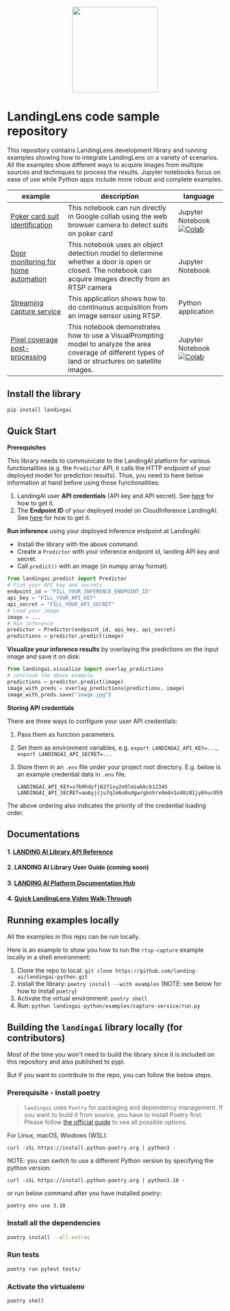 <p align="center">
  <img width="200" height="200" src="https://github.com/landing-ai/landingai-python/raw/main/assets/avi-logo.png">
</p>

# LandingLens code sample repository
This repository contains LandingLens development library and running examples showing how to integrate LandingLens on a variety of scenarios. All the examples show different ways to acquire images from multiple sources and techniques to process the results. Jupyter notebooks focus on ease of use while Python apps include more robust and complete examples.

<!-- Generated using https://www.tablesgenerator.com/markdown_tables -->

| example | description | language |
|---|---|---|
| [Poker card suit identification](https://github.com/landing-ai/landingai-python/blob/main/examples/webcam-collab-notebook/webcam-collab-notebook.ipynb) | This notebook can run directly in Google collab using the web browser camera to detect suits on poker card | Jupyter Notebook [![Colab](https://colab.research.google.com/assets/colab-badge.svg)](https://colab.research.google.com/github/landing-ai/landingai-python/blob/main/examples/webcam-collab-notebook/webcam-collab-notebook.ipynb)|
| [Door monitoring for home automation](https://github.com/landing-ai/landingai-python/blob/main/examples/rtsp-capture-notebook/rtsp-capture.ipynb) | This notebook uses an object detection model to determine whether a door is open or closed. The notebook can acquire images directly from an RTSP camera | Jupyter Notebook |
| [Streaming capture service](https://github.com/landing-ai/landingai-python/tree/main/examples/capture-service) | This application shows how to do continuous acquisition from an image sensor using RTSP. | Python application |
| [Pixel coverage post-processing](https://github.com/landing-ai/landingai-python/tree/main/examples/post-processings/farmland-coverage/farmland-coverage.ipynb) | This notebook demonstrates how to use a VisualPrompting model to analyze the area coverage of different types of land or structures on satellite images. | Jupyter Notebook  [![Colab](https://colab.research.google.com/assets/colab-badge.svg)](https://colab.research.google.com/github/landing-ai/landingai-python/blob/main/examples/post-processings/farmland-coverage/farmland-coverage.ipynb) |

## Install the library

```bash
pip install landingai
```

## Quick Start

**Prerequisites**

This library needs to communicate to the LandingAI platform for various functionalities (e.g. the `Predictor` API, it calls the HTTP endpoint of your deployed model for prediction results). Thus, you need to have below information at hand before using those functionalities:

1. LandingAI user **API credentials** (API key and API secret). See [here](https://support.landing.ai/docs/api-key-and-api-secret?highlight=api%20key) for how to get it.
2. The **Endpoint ID** of your deployed model on CloudInference LandingAI. See [here](https://support.landing.ai/landinglens/docs/cloud-deployment) for how to get it.

**Run inference** using your deployed inference endpoint at LandingAI:

- Install the library with the above command.
- Create a `Predictor` with your inference endpoint id, landing API key and secret.
- Call `predict()` with an image (in numpy array format).

```python
from landingai.predict import Predictor
# Find your API key and secrets
endpoint_id = "FILL_YOUR_INFERENCE_ENDPOINT_ID"
api_key = "FILL_YOUR_API_KEY"
api_secret = "FILL_YOUR_API_SECRET"
# Load your image
image = ...
# Run inference
predictor = Predictor(endpoint_id, api_key, api_secret)
predictions = predictor.predict(image)
```

**Visualize your inference results** by overlaying the predictions on the input image and save it on disk:

```python
from landingai.visualize import overlay_predictions
# continue the above example
predictions = predictor.predict(image)
image_with_preds = overlay_predictions(predictions, image)
image_with_preds.save("image.jpg")
```

**Storing API credentials**

There are three ways to configure your user API credentials:

1. Pass them as function parameters.

2. Set them as environment variables, e.g. `export LANDINGAI_API_KEY=...`, `export LANDINGAI_API_SECRET=...`

3. Store them in an `.env` file under your project root directory. E.g. below is an example credential data in `.env` file.

   ```
   LANDINGAI_API_KEY=v7b0hdyfj6271xy2o9lmiwkkcb12345
   LANDINGAI_API_SECRET=ao6yjcju7q1e6u0udgwrgknhrx6m4n1o48z81jy6huc059gne047l4fq312345
   ```

The above ordering also indicates the priority of the credential loading order.

## Documentations

#### 1. [LANDING AI Library API Reference](https://landing-ai.github.io/landingai-python/landingai.html)

#### 2. LANDING AI Library User Guide (coming soon)

#### 3. [LANDING AI Platform Documentation Hub](https://support.landing.ai/)

#### 4. [Quick LandingLens Video Walk-Through](https://support.landing.ai/docs/landinglens-workflow) 

## Running examples locally

All the examples in this repo can be run locally.

Here is an example to show you how to run the `rtsp-capture` example locally in a shell environment:

1. Clone the repo to local: `git clone https://github.com/landing-ai/landingai-python.git`
2. Install the library: `poetry install --with examples` (NOTE: see below for how to install `poetry`)
3. Activate the virtual environment: `poetry shell`
4. Run: `python landingai-python/examples/capture-service/run.py`

## Building the `landingai` library locally (for contributors)

Most of the time you won't need to build the library since it is included on this repository and also published to pypi.

But if you want to contribute to the repo, you can follow the below steps.

### Prerequisite - Install poetry

> `landingai` uses `Poetry` for packaging and dependency management. If you want to build it from source, you have to install Poetry first. Please follow
[the official guide](https://python-poetry.org/docs/#installation) to see all possible options.

For Linux, macOS, Windows (WSL):

```
curl -sSL https://install.python-poetry.org | python3 -
```

NOTE: you can switch to use a different Python version by specifying the python version:

```
curl -sSL https://install.python-poetry.org | python3.10 -
```

or run below command after you have installed poetry:

```
poetry env use 3.10
```

### Install all the dependencies

```bash
poetry install --all-extras
```

### Run tests

```bash
poetry run pytest tests/
```

### Activate the virtualenv

```bash
poetry shell
```
